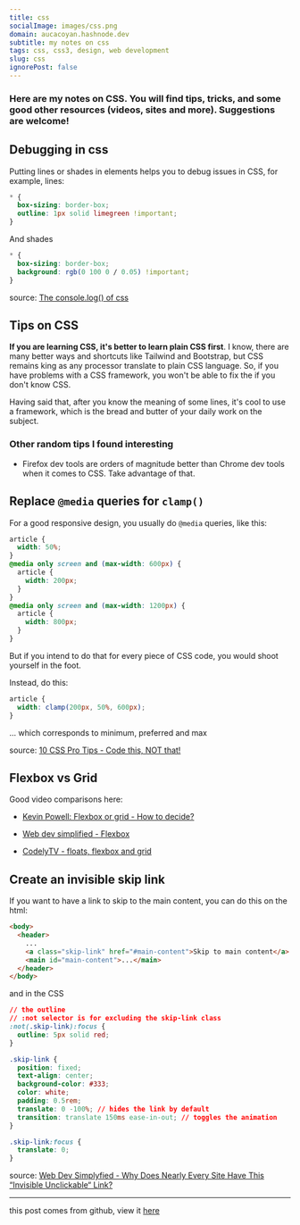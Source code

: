 ```yaml
---
title: css
socialImage: images/css.png
domain: aucacoyan.hashnode.dev
subtitle: my notes on css
tags: css, css3, design, web development
slug: css
ignorePost: false
---
```


### Here are my notes on CSS. You will find tips, tricks, and some good other resources (videos, sites and more). Suggestions are welcome!

## Debugging in css

Putting lines or shades in elements helps you to debug issues in CSS, for example, lines:

```css
* {
  box-sizing: border-box;
  outline: 1px solid limegreen !important;
}
```

And shades

```css
* {
  box-sizing: border-box;
  background: rgb(0 100 0 / 0.05) !important;
}
```

source: [The console.log() of css](https://www.youtube.com/shorts/ii-lSK2_Nu4)

## Tips on CSS

**If you are learning CSS, it's better to learn plain CSS first**. I know, there are many better ways and shortcuts like Tailwind and Bootstrap, but CSS remains king as any processor translate to plain CSS language. So, if you have problems with a CSS framework, you won't be able to fix the if you don't know CSS.

Having said that, after you know the meaning of some lines, it's cool to use a framework, which is the bread and butter of your daily work on the subject.

### Other random tips I found interesting

- Firefox dev tools are orders of magnitude better than Chrome dev tools when it comes to CSS. Take advantage of that.

## Replace `@media` queries for `clamp()`

For a good responsive design, you usually do `@media` queries, like this:

```css
article {
  width: 50%;
}
@media only screen and (max-width: 600px) {
  article {
    width: 200px;
  }
}
@media only screen and (max-width: 1200px) {
  article {
    width: 800px;
  }
}
```

But if you intend to do that for every piece of CSS code, you would shoot yourself in the foot.

Instead, do this:

```css
article {
  width: clamp(200px, 50%, 600px);
}
```

... which corresponds to minimum, preferred and max

source: [10 CSS Pro Tips - Code this, NOT that!](https://www.youtube.com/watch?v=Qhaz36TZG5Y&ab_channel=Fireship)

## Flexbox vs Grid

Good video comparisons here:

- [Kevin Powell: Flexbox or grid - How to decide?](https://www.youtube.com/watch?v=3elGSZSWTbM&ab_channel=KevinPowell)

- [Web dev simplified - Flexbox](https://www.youtube.com/watch?v=fYq5PXgSsbE&ab_channel=WebDevSimplified)

- [CodelyTV - floats, flexbox and grid](https://www.youtube.com/watch?v=UBoEXXzjUw4)

## Create an invisible skip link

If you want to have a link to skip to the main content, you can do this on the html:

```html
<body>
  <header>
    ...
    <a class="skip-link" href="#main-content">Skip to main content</a>
    <main id="main-content">...</main>
  </header>
</body>
```

and in the CSS

```css
// the outline
// :not selector is for excluding the skip-link class
:not(.skip-link):focus {
  outline: 5px solid red;
}

.skip-link {
  position: fixed;
  text-align: center;
  background-color: #333;
  color: white;
  padding: 0.5rem;
  translate: 0 -100%; // hides the link by default
  transition: translate 150ms ease-in-out; // toggles the animation
}

.skip-link:focus {
  translate: 0;
}
```

source: [Web Dev Simplyfied - Why Does Nearly Every Site Have This “Invisible Unclickable“ Link?](https://www.youtube.com/watch?v=VUR0I5mqq7I)

---

this post comes from github, view it [here](https://github.com/AucaCoyan/blog/blob/main/css.md)

